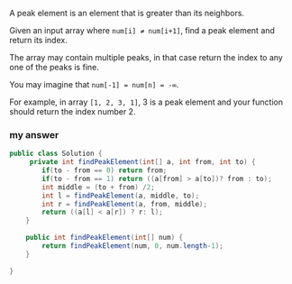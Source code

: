 A peak element is an element that is greater than its neighbors.

Given an input array where `num[i] ≠ num[i+1]`, find a peak element and return its index.

The array may contain multiple peaks, in that case return the index to any one of the peaks is fine.

You may imagine that `num[-1] = num[n] = -∞`.

For example, in array `[1, 2, 3, 1]`, 3 is a peak element and your function should return the index number 2.

### my answer

```java
public class Solution {
	 private int findPeakElement(int[] a, int from, int to) {
		if(to - from == 0) return from;
		if(to - from == 1) return ((a[from] > a[to])? from : to);
		int middle = (to + from) /2;
		int l = findPeakElement(a, middle, to);
		int r = findPeakElement(a, from, middle);
		return ((a[l] < a[r]) ? r: l);
	}
	
	public int findPeakElement(int[] num) {
		return findPeakElement(num, 0, num.length-1);
	}
	
}

```

